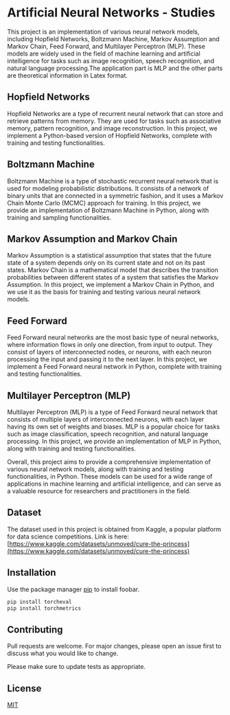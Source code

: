 # Artificial Neural Networks - Studies

This project is an implementation of various neural network models, including Hopfield Networks, Boltzmann Machine, Markov Assumption and Markov Chain, Feed Forward, and Multilayer Perceptron (MLP). These models are widely used in the field of machine learning and artificial intelligence for tasks such as image recognition, speech recognition, and natural language processing.The application part is MLP and the other parts are theoretical information in Latex format.

## Hopfield Networks
Hopfield Networks are a type of recurrent neural network that can store and retrieve patterns from memory. They are used for tasks such as associative memory, pattern recognition, and image reconstruction. In this project, we implement a Python-based version of Hopfield Networks, complete with training and testing functionalities.

## Boltzmann Machine
Boltzmann Machine is a type of stochastic recurrent neural network that is used for modeling probabilistic distributions. It consists of a network of binary units that are connected in a symmetric fashion, and it uses a Markov Chain Monte Carlo (MCMC) approach for training. In this project, we provide an implementation of Boltzmann Machine in Python, along with training and sampling functionalities.

## Markov Assumption and Markov Chain
Markov Assumption is a statistical assumption that states that the future state of a system depends only on its current state and not on its past states. Markov Chain is a mathematical model that describes the transition probabilities between different states of a system that satisfies the Markov Assumption. In this project, we implement a Markov Chain in Python, and we use it as the basis for training and testing various neural network models.

## Feed Forward
Feed Forward neural networks are the most basic type of neural networks, where information flows in only one direction, from input to output. They consist of layers of interconnected nodes, or neurons, with each neuron processing the input and passing it to the next layer. In this project, we implement a Feed Forward neural network in Python, complete with training and testing functionalities.

## Multilayer Perceptron (MLP)
Multilayer Perceptron (MLP) is a type of Feed Forward neural network that consists of multiple layers of interconnected neurons, with each layer having its own set of weights and biases. MLP is a popular choice for tasks such as image classification, speech recognition, and natural language processing. In this project, we provide an implementation of MLP in Python, along with training and testing functionalities.

Overall, this project aims to provide a comprehensive implementation of various neural network models, along with training and testing functionalities, in Python. These models can be used for a wide range of applications in machine learning and artificial intelligence, and can serve as a valuable resource for researchers and practitioners in the field.


## Dataset
The dataset used in this project is obtained from Kaggle, a popular platform for data science competitions. Link is here: [https://www.kaggle.com/datasets/unmoved/cure-the-princess](https://www.kaggle.com/datasets/unmoved/cure-the-princess)

## Installation

Use the package manager [pip](https://pip.pypa.io/en/stable/) to install foobar.

```bash
pip install torcheval
pip install torchmetrics
```

## Contributing

Pull requests are welcome. For major changes, please open an issue first
to discuss what you would like to change.

Please make sure to update tests as appropriate.

## License

[MIT](https://choosealicense.com/licenses/mit/)
